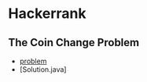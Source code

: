 # Hackerrank

## The Coin Change Problem
- [problem](https://www.hackerrank.com/challenges/coin-change/problem)
- [Solution.java]
